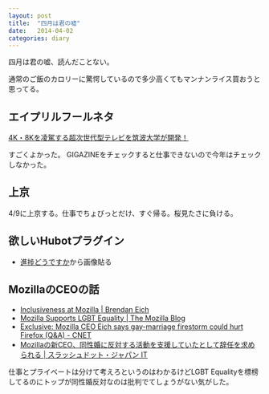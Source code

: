 ```yaml
---
layout: post
title:  "四月は君の嘘"
date:   2014-04-02
categories: diary
---
```


四月は君の嘘、読んだことない。

通常のご飯のカロリーに驚愕しているので多少高くてもマンナンライス買おうと思ってる。

## エイプリルフールネタ
[4K・8Kを凌駕する超次世代型テレビを筑波大学が開発！](http://www.kansei.tsukuba.ac.jp/~uchiyamalab/aprilfool/)

すごくよかった。
GIGAZINEをチェックすると仕事できないので今年はチェックしなかった。

## 上京
4/9に上京する。仕事でちょびっとだけ、すぐ帰る。桜見たさに負ける。

## 欲しいHubotプラグイン
- [進捗どうですか](http://shinchokudodesuka.tumblr.com/page/4)から画像貼る

## MozillaのCEOの話
- [Inclusiveness at Mozilla | Brendan Eich](https://brendaneich.com/2014/03/inclusiveness-at-mozilla/)
- [Mozilla Supports LGBT Equality | The Mozilla Blog](https://blog.mozilla.org/blog/2014/03/29/mozilla-supports-lgbt-equality/)
- [Exclusive: Mozilla CEO Eich says gay-marriage firestorm could hurt Firefox (Q&A) - CNET](http://www.cnet.com/news/mozilla-ceo-gay-marriage-firestorm-could-hurt-firefox-cause-q-a/)
- [Mozillaの新CEO、同性婚に反対する活動を支援していたとして辞任を求められる | スラッシュドット・ジャパン IT](http://it.slashdot.jp/story/14/04/01/0529209/Mozilla%E3%81%AE%E6%96%B0CEO%E3%80%81%E5%90%8C%E6%80%A7%E5%A9%9A%E3%81%AB%E5%8F%8D%E5%AF%BE%E3%81%99%E3%82%8B%E6%B4%BB%E5%8B%95%E3%82%92%E6%94%AF%E6%8F%B4%E3%81%97%E3%81%A6%E3%81%84%E3%81%9F%E3%81%A8%E3%81%97%E3%81%A6%E8%BE%9E%E4%BB%BB%E3%82%92%E6%B1%82%E3%82%81%E3%82%89%E3%82%8C%E3%82%8B)

仕事とプライベートは分けて考えろというのはわかるけどLGBT Equalityを標榜してるのにトップが同性婚反対なのは批判でてしょうがない気がした。

